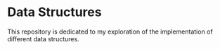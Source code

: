 # Data Structures
This repository is dedicated to my exploration of the implementation of different data structures.
